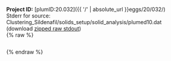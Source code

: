 **Project ID:** [plumID:20.032]({{ '/' | absolute_url }}eggs/20/032/)  
Stderr for source:  Clustering_Sildenafil/solids_setup/solid_analysis/plumed10.dat   
(download [zipped raw stdout](plumed10.dat.plumed_master.stdout.txt.zip))  
{% raw %}
<pre>
</pre>
{% endraw %}
